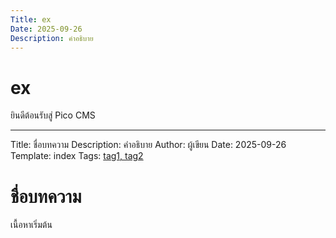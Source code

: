```yaml
---
Title: ex
Date: 2025-09-26
Description: คำอธิบาย
---
```

# ex

ยินดีต้อนรับสู่ Pico CMS

---
Title: ชื่อบทความ
Description: คำอธิบาย
Author: ผู้เขียน
Date: 2025-09-26
Template: index
Tags: [tag1, tag2](https://---)
# ชื่อบทความ

เนื้อหาเริ่มต้น